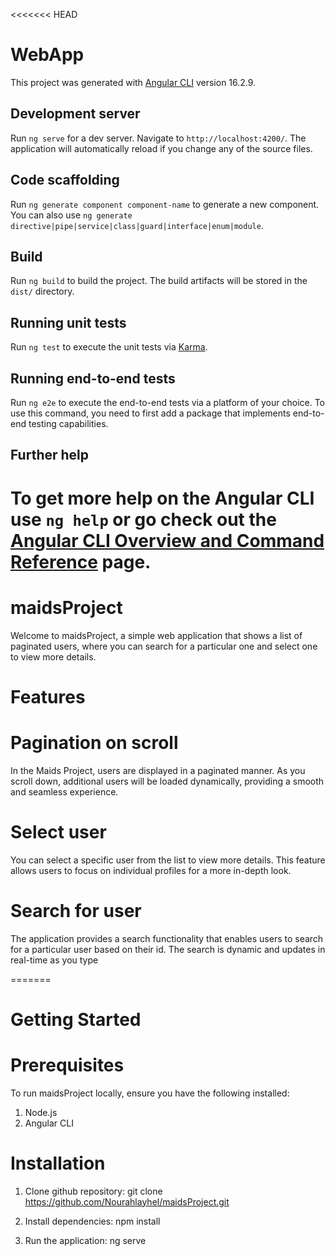 <<<<<<< HEAD

# WebApp

This project was generated with [Angular CLI](https://github.com/angular/angular-cli) version 16.2.9.

## Development server

Run `ng serve` for a dev server. Navigate to `http://localhost:4200/`. The application will automatically reload if you change any of the source files.

## Code scaffolding

Run `ng generate component component-name` to generate a new component. You can also use `ng generate directive|pipe|service|class|guard|interface|enum|module`.

## Build

Run `ng build` to build the project. The build artifacts will be stored in the `dist/` directory.

## Running unit tests

Run `ng test` to execute the unit tests via [Karma](https://karma-runner.github.io).

## Running end-to-end tests

Run `ng e2e` to execute the end-to-end tests via a platform of your choice. To use this command, you need to first add a package that implements end-to-end testing capabilities.

## Further help

# To get more help on the Angular CLI use `ng help` or go check out the [Angular CLI Overview and Command Reference](https://angular.io/cli) page.

# maidsProject

Welcome to maidsProject, a simple web application that shows a list of paginated users, where you can search for a particular one and select one to view more details.

# Features

# Pagination on scroll

In the Maids Project, users are displayed in a paginated manner. As you scroll down, additional users will be loaded dynamically, providing a smooth and seamless experience.

# Select user

You can select a specific user from the list to view more details. This feature allows users to focus on individual profiles for a more in-depth look.

# Search for user

The application provides a search functionality that enables users to search for a particular user based on their id. The search is dynamic and updates in real-time as you type

=======

# Getting Started

# Prerequisites

To run maidsProject locally, ensure you have the following installed:

1. Node.js
2. Angular CLI

# Installation

1. Clone github repository:
   git clone https://github.com/Nourahlayhel/maidsProject.git

2. Install dependencies:
   npm install

3. Run the application:
   ng serve
